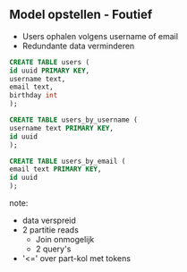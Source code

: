 ##  Model opstellen - Foutief

- Users ophalen volgens username of email
- Redundante data verminderen

```SQL
CREATE TABLE users (
id uuid PRIMARY KEY,
username text,
email text,
birthday int
);

CREATE TABLE users_by_username (
username text PRIMARY KEY,
id uuid
);

CREATE TABLE users_by_email (
email text PRIMARY KEY,
id uuid
);
```

note:
- data verspreid
- 2 partitie reads
  - Join onmogelijk
  - 2 query's
- '<=' over part-kol met tokens
